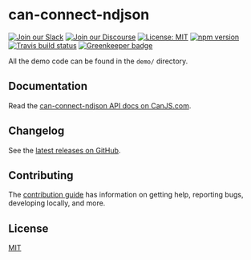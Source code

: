 # can-connect-ndjson

[![Join our Slack](https://img.shields.io/badge/slack-join%20chat-611f69.svg)](https://www.bitovi.com/community/slack?utm_source=badge&utm_medium=badge&utm_campaign=pr-badge&utm_content=badge)
[![Join our Discourse](https://img.shields.io/discourse/https/forums.bitovi.com/posts.svg)](https://forums.bitovi.com/?utm_source=badge&utm_medium=badge&utm_campaign=pr-badge&utm_content=badge)
[![License: MIT](https://img.shields.io/badge/license-MIT-blue.svg)](https://github.com/canjs/can-connect-ndjson/blob/master/license.md)
[![npm version](https://badge.fury.io/js/can-connect-ndjson.svg)](https://www.npmjs.com/package/can-connect-ndjson)
[![Travis build status](https://travis-ci.org/canjs/can-connect-ndjson.svg?branch=master)](https://travis-ci.org/canjs/can-connect-ndjson)
[![Greenkeeper badge](https://badges.greenkeeper.io/canjs/can-connect-ndjson.svg)](https://greenkeeper.io/)

All the demo code can be found in the `demo/` directory. 

## Documentation

Read the [can-connect-ndjson API docs on CanJS.com](https://canjs.com/doc/can-connect-ndjson.html).

## Changelog

See the [latest releases on GitHub](https://github.com/canjs/can-connect-ndjson/releases).

## Contributing

The [contribution guide](https://github.com/canjs/can-connect-ndjson/blob/master/CONTRIBUTING.md) has information on getting help, reporting bugs, developing locally, and more.

## License

[MIT](https://github.com/canjs/can-connect-ndjson/blob/master/license.md)
